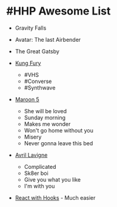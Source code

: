# #HHP Awesome List

<!-- ![Gravity Falls](images/gf.jpg) -->

* Gravity Falls

* Avatar: The last Airbender

* The Great Gatsby

* [Kung Fury](https://www.youtube.com/watch?v=bS5P_LAqiVg)
    * #VHS
    * #Converse
    * #Synthwave

* [Maroon 5](https://open.spotify.com/playlist/7Ct8ZjDAA2uMQil6DbE3XW)
    * She will be loved
    * Sunday morning
    * Makes me wonder
    * Won't go home without you
    * Misery
    * Never gonna leave this bed

* [Avril Lavigne](https://open.spotify.com/playlist/54tKcQFWy0mkS2EWuQt7mi)
    * Complicated
    * Sk8er boi
    * Give you what you like
    * I'm with you

* [React with Hooks](https://reactjs.org/) - Much easier